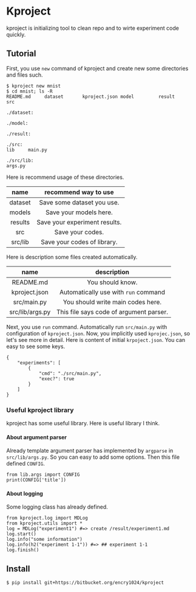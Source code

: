 # Kproject

kproject is initializing tool to clean repo and to wirte experiment code quickly.

## Tutorial

First, you use ```new``` command of kproject and create new some directories and files such.

```
$ kproject new mnist
$ cd mnist; ls -R
README.md     dataset       kproject.json model         result        src

./dataset:

./model:

./result:

./src:
lib     main.py

./src/lib:
args.py
```

Here is recommend usage of these directories.

|name|recommend way to use|
|:--:|:--:|
|dataset|Save some dataset you use.|
|models|Save your models here.|
|results|Save your experiment results.|
|src|Save your codes.|
|src/lib|Save your codes of library.|

Here is description some files created automatically.

|name|description|
|:---:|:---:|
|README.md|You should know.|
|kproject.json|Automatically use with ```run``` command|
|src/main.py|You should write main codes here.|
|src/lib/args.py|This file says code of argument parser.|

Next, you use ```run``` command. Automatically run ```src/main.py``` with configuration of ```kproject.json```. Now, you implicitly used ```kprojec.json```, so let's see more in detail. Here is content of initial ```krpoject.json```. You can easy to see some keys.

```
{
    "experiments": [
        {
            "cmd": "./src/main.py",
            "exec?": true
        }
    ]
}	
```

### Useful kproject library

kproject has some useful library. Here is useful library I think.

#### About argument parser

Already template argument parser has implemented by ```argparse``` in ```src/lib/args.py```. So you can easy to add some options. Then this file defined ```CONFIG```.

```
from lib.args import CONFIG
print(CONFIG['title'])
```

#### About logging

Some logging class has already defined.

```
from kproject.log import MDLog
from kproject.utils import *
log = MDLog("experiment1") #=> create /result/experiment1.md
log.start()
log.info("some information")
log.info(h2("experiment 1-1")) #=> ## experiment 1-1
log.finish()
```

## Install

```
$ pip install git+https://bitbucket.org/encry1024/kproject
```
